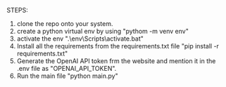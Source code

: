 STEPS:

1) clone the repo onto your system.
2) create a python virtual env by using "pythom -m venv env"
3) activate the env ".\env\Scripts\activate.bat"
4) Install all the requirements from the requirements.txt file "pip install -r requirements.txt"
5) Generate the OpenAI API token frm the website and mention it in the .env file as "OPENAI_API_TOKEN".
6) Run the main file "python main.py"
